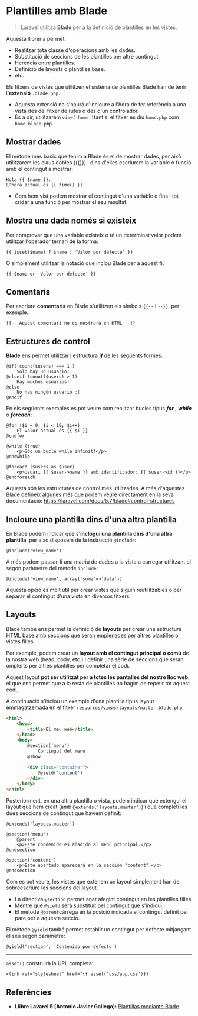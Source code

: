 # Plantilles amb Blade

> Laravel utilitza **Blade** per a la definició de plantilles en les vistes. 

Aquesta llibreria permet:
  * Realitzar tota classe d'operacions amb les dades.
  * Substitució de seccions de les plantilles per altre contingut.
  * Herència entre plantilles.
  * Definició de layouts o plantilles base.
  * etc.

Els fitxers de vistes que utilitzen el sistema de plantilles Blade han de tenir l'**extensió** `.blade.php`. 
* Aquesta extensió no s'haurà d'incloure a l'hora de fer referència a una vista des del fitxer de rutes o des d'un controlador. 
* És a dir, utilitzarem `view('home')`tant si el fitxer es diu `home.php` com `home.blade.php`.

## Mostrar dades

El mètode més bàsic que tenim a Blade és el de mostrar dades, per això utilitzarem les claus dobles (\{\{\}\}) i dins d'elles escriurem la variable o funció amb el contingut a mostrar:

```
Hola {{ $name }}.
L'hora actual és {{ time() }}.
```

* Com hem vist podem mostrar el contingut d'una variable o fins i tot cridar a una funció per mostrar el seu resultat. 

## Mostra una dada només si existeix

Per comprovar que una variable existeix o té un determinat valor podem utilitzar l'operador ternari de la forma:

`{{ isset($name) ? $name : 'Valor por defecte' }}`

O simplement utilitzar la notació que inclou Blade per a aquest fi:

`{{ $name or 'Valor por defecte' }}`

## Comentaris

Per escriure **comentaris** en Blade s'utilitzen els símbols `{{--` i `--}}`, per exemple:

`{{-- Aquest comentari no es mostrarà en HTML --}}`

## Estructures de control

**Blade** ens permet utilitzar l'estructura **_if_** de les següents formes:

``` 
@if( count($users) === 1 )
    Solo hay un usuario!
@elseif (count($users) > 1)
    Hay muchos usuarios!
@else
    No hay ningún usuario :(
@endif
``` 

En els següents exemples es pot veure com realitzar bucles tipus **_for_** , **_while_** o **_foreach_**:

``` 
@for ($i = 0; $i < 10; $i++)
    El valor actual és {{ $i }}
@endfor

@while (true)
    <p>Sóc un bucle while infinit!</p>
@endwhile

@foreach ($users as $user)
    <p>Usuari {{ $user->name }} amb identificador: {{ $user->id }}</p>
@endforeach
``` 

Aquesta són les estructures de control més utilitzades. A més d'aquestes Blade defineix algunes més que podem veure directament en la seva documentació: https://laravel.com/docs/5.7/blade#control-structures

## Incloure una plantilla dins d'una altra plantilla

En Blade podem indicar que s'**inclogui una plantilla dins d'una altra plantilla**, per això disposem de la instrucció `@include`:

`@include('view_name')`

A més podem passar-li una matriu de dades a la vista a carregar utilitzant el segon paràmetre del mètode `include`:

`@include('view_name', array('some'=>'data'))`

Aquesta opció és molt útil per crear vistes que siguin reutilitzables o per separar el contingut d'una vista en diversos fitxers.

## Layouts

Blade també ens permet la definició de **layouts** per crear una estructura HTML base amb seccions que seran emplenades per altres plantilles o vistes filles. 

Per exemple, podem crear un **layout amb el contingut principal o comú** de la nostra web (head, body, etc.) i definir una sèrie de seccions que seran omplerts per altres plantilles per completar el codi. 

Aquest layout **pot ser utilitzat per a totes les pantalles del nostre lloc web**, el que ens permet que a la resta de plantilles no hàgim de repetir tot aquest codi.

A continuació s'inclou un exemple d'una plantilla tipus layout emmagatzemada en el fitxer `resources/views/layouts/master.blade.php`:

```html
<html>
    <head>
        <title>El meu web</title>
    </head>
    <body>
        @section('menu')
            Contingut del menu
        @show

        <div class="container">
            @yield('content')
        </div>
    </body>
</html>
``` 

Posteriorment, en una altra plantilla o vista, podem indicar que extengui el layout que hem creat (amb `@extends('layouts.master')`) i que completi les dues seccions de contingut que havíem definit:

``` 
@extends('layouts.master')

@section('menu')
    @parent
    <p>Este condenido es añadido al menú principal.</p>
@endsection

@section('content')
    <p>Este apartado aparecerá en la sección "content".</p>
@endsection
``` 

Com es pot veure, les vistes que extenem un layout simplement han de sobreescriure les seccions del layout. 

* La directiva `@section` permet anar afegint contingut en les plantilles filles
* Mentre que `@yield` serà substituït pel contingut que s'indiqui. 
* El mètode `@parent`càrrega en la posició indicada el contingut definit pel pare per a aquesta secció.

El mètode `@yield` també permet establir un contingut per defecte mitjançant el seu segon paràmetre:

`@yield('section', 'Contenido por defecto')`


---
`asset()` construirà la URL completa:

`<link rel="stylesheet" href="{{ asset('css/app.css')}}`


## Referències

* **Llibre Lavarel 5 (Antonio Javier Gallego):** [Plantillas mediante Blade](https://ajgallego.gitbooks.io/laravel-5/content/capitulo_1_plantillas.html)


